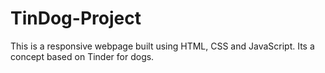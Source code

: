 # TinDog-Project
This is a responsive webpage built using HTML, CSS and JavaScript. Its a concept based on Tinder for dogs.

